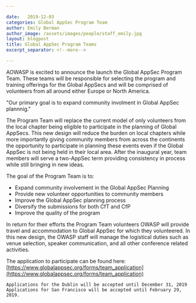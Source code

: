 ```yaml
---

date:   2019-12-03
categories: Global AppSec Program Team
author: Emily Berman
author_image: /assets/images/people/staff_emily.jpg
layout: blogpost
title: Global AppSec Program Teams
excerpt_separator: <!--more-->

---
```


AOWASP is excited to announce the launch the Global AppSec Program Team. These teams will be responsible for selecting the program and training offerings for the Global AppSecs and will be comprised of volunteers from all around either Europe or North America.

<p class="callout-mono right">"Our primary goal is to expand community involment in Global AppSec plannnig."</p>

The Program Team will replace the current model of only volunteers from the local chapter being eligible to participate in the planning of Global AppSecs. This new design will reduce the burden on local chapters while more importantly giving community members from across the continents the opportunity to participate in planning these events even if the Global AppSec is not being held in their local area. After the inaugural year, team members will serve a two-AppSec term providing consistency in process while still bringing in new ideas.

The goal of the Program Team is to:
- Expand community involvement in the Global AppSec Planning
- Provide new volunteer opportunities to community members
- Improve the Global AppSec planning process
- Diversify the submissions for both CfT and CfP
- Improve the quality of the program

In return for their efforts the Program Team volunteers OWASP will provide travel and accommodation to Global AppSec for which they volunteered. In this new design, the OWASP staff will manage the logistical duties such as venue selection, speaker communication, and all other conference related activities.

The application to participate can be found here: [https://www.globalappsec.org/forms/team_application](https://www.globalappsec.org/forms/team_application)

```
Applications for the Dublin will be accepted until December 31, 2019
Applications for San Francisco will be accepted until February 29, 2019.
````
